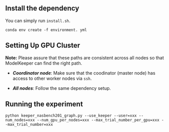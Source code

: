 ## Install the dependency 

You can simply run `install.sh`.

```
conda env create -f environment. yml
```

## Setting Up GPU Cluster

**Note:**
Please assure that these paths are consistent across all nodes so that ModelKeeper can find the right path.

- ***Coordinator node***: Make sure that the coodinator (master node) has access to other worker nodes via ```ssh```. 

- ***All nodes***: Follow the same dependency setup.

## Running the experiment
```
python keeper_nasbench201_graph.py --use_keeper --user=xxx --num_nodes=xxx --num_gpu_per_nodes=xxx --max_trial_number_per_gpu=xxx --max_trial_number=xxx
```